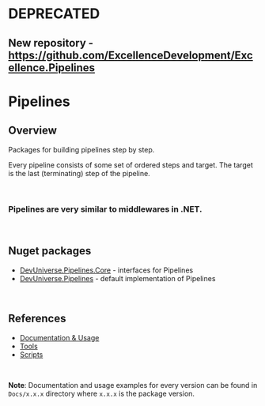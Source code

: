 # DEPRECATED

## New repository - https://github.com/ExcellenceDevelopment/Excellence.Pipelines

# Pipelines

## Overview

Packages for building pipelines step by step.

Every pipeline consists of some set of ordered steps and target. The target is the last (terminating) step of the pipeline.

<br/>

### **Pipelines are very similar to middlewares in .NET.**

<br/>

## Nuget packages

 - [DevUniverse.Pipelines.Core](https://github.com/devuniverse0/Pipelines/tree/main/DevUniverse.Pipelines/Sources/Core/DevUniverse.Pipelines.Core) - interfaces for Pipelines
 - [DevUniverse.Pipelines](https://github.com/devuniverse0/Pipelines/tree/main/DevUniverse.Pipelines/Sources/Infrastructure/DevUniverse.Pipelines.Infrastructure) - default implementation of Pipelines


<br />

## References

  - [Documentation & Usage](https://github.com/devuniverse0/Pipelines/tree/main/DevUniverse.Pipelines/Docs)
  - [Tools](https://github.com/devuniverse0/Pipelines/tree/main/DevUniverse.Pipelines/Docs/Tools)
  - [Scripts](https://github.com/devuniverse0/Pipelines/tree/main/DevUniverse.Pipelines/Scripts)

<br/>

**Note**: Documentation and usage examples for every version can be found in `Docs/x.x.x` directory where `x.x.x` is the package version.
